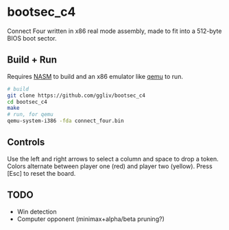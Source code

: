 # bootsec_c4
Connect Four written in x86 real mode assembly, made to fit into a 512-byte BIOS boot sector.

## Build + Run
Requires [NASM](https://en.wikipedia.org/wiki/Netwide_Assembler) to build and an x86 emulator like [qemu](https://en.wikipedia.org/wiki/QEMU) to run.
```bash
# build
git clone https://github.com/ggliv/bootsec_c4
cd bootsec_c4
make
# run, for qemu
qemu-system-i386 -fda connect_four.bin
```

## Controls
Use the left and right arrows to select a column and space to drop a token. Colors alternate between player one (red) and player two (yellow). Press [Esc] to reset the board.

## TODO
- Win detection
- Computer opponent (minimax+alpha/beta pruning?)
